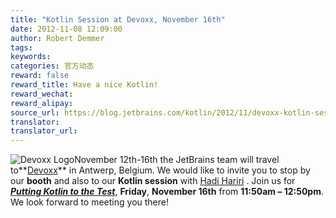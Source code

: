 ```yaml
---
title: "Kotlin Session at Devoxx, November 16th"
date: 2012-11-08 12:09:00
author: Robert Demmer
tags:
keywords:
categories: 官方动态
reward: false
reward_title: Have a nice Kotlin!
reward_wechat:
reward_alipay:
source_url: https://blog.jetbrains.com/kotlin/2012/11/devoxx-kotlin-session/
translator:
translator_url:
---
```


<img alt="Devoxx Logo" class="alignleft size-medium wp-image-721" data-recalc-dims="1" sizes="(max-width: 240px) 100vw, 240px" src="https://i2.wp.com/blog.jetbrains.com/kotlin/files/2012/11/LogoDevoxx300dpi.jpg?resize=240%2C90&amp;ssl=1" srcset="https://i2.wp.com/blog.jetbrains.com/kotlin/files/2012/11/LogoDevoxx300dpi.jpg?resize=300%2C112&amp;ssl=1 300w, https://i2.wp.com/blog.jetbrains.com/kotlin/files/2012/11/LogoDevoxx300dpi.jpg?w=945&amp;ssl=1 945w"/>November 12th-16th the JetBrains team will travel to**<a href="http://www.devoxx.com/display/DV12/Home" target="_blank" title="Devoxx Conference">Devoxx</a>** in Antwerp, Belgium. We would like to invite you to stop by our **booth** and also to our **Kotlin session** with [Hadi Hariri](http://twitter.com/hhariri) .
Join us for <em>**<a href="http://www.devoxx.com/display/DV12/Putting+Kotlin+to+the+test" target="_blank" title="Putting Kotlin to the Test session at Devoxx">Putting Kotlin to the Test</a>**</em>, **Friday**, **November 16th** from **11:50am – 12:50pm**.
We look forward to meeting you there!
